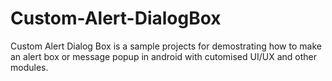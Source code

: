 # Custom-Alert-DialogBox
Custom Alert Dialog Box is a sample projects for demostrating how to make an alert box or message popup in android with cutomised UI/UX and other modules.
